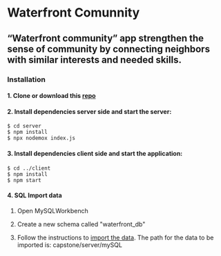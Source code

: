 # Waterfront Comunnity

## “Waterfront community” app strengthen the sense of community by connecting neighbors with similar interests and needed skills.

### Installation 

#### 1. Clone or download this [repo](https://github.com/NatashaSilva/WaterfrontComunnity)
#### 2. Install dependencies server side and start the server: 
```
$ cd server
$ npm install 
$ npx nodemox index.js
```

#### 3. Install dependencies client side and start the application:
```
$ cd ../client
$ npm install
$ npm start
```

#### 4. SQL Import data 
  1. Open MySQLWorkbench

  2.  Create a new schema called "waterfront_db"

  3.  Follow the instructions to [import the data](https://kb.iu.edu/d/apnn). The path for the data to be imported is: capstone/server/mySQL



